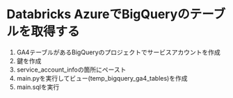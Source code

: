 # Databricks AzureでBigQueryのテーブルを取得する

1. GA4テーブルがあるBigQueryのプロジェクトでサービスアカウントを作成
2. 鍵を作成
3. service_account_infoの箇所にペースト
4. main.pyを実行してビュー(temp_bigquery_ga4_tables)を作成
5. main.sqlを実行
